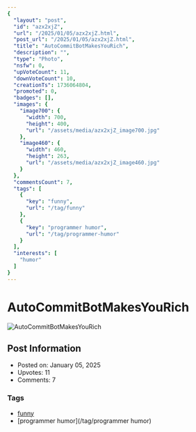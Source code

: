 ```yaml
---
{
  "layout": "post",
  "id": "azx2xjZ",
  "url": "/2025/01/05/azx2xjZ.html",
  "post_url": "/2025/01/05/azx2xjZ.html",
  "title": "AutoCommitBotMakesYouRich",
  "description": "",
  "type": "Photo",
  "nsfw": 0,
  "upVoteCount": 11,
  "downVoteCount": 10,
  "creationTs": 1736064804,
  "promoted": 0,
  "badges": [],
  "images": {
    "image700": {
      "width": 700,
      "height": 400,
      "url": "/assets/media/azx2xjZ_image700.jpg"
    },
    "image460": {
      "width": 460,
      "height": 263,
      "url": "/assets/media/azx2xjZ_image460.jpg"
    }
  },
  "commentsCount": 7,
  "tags": [
    {
      "key": "funny",
      "url": "/tag/funny"
    },
    {
      "key": "programmer humor",
      "url": "/tag/programmer-humor"
    }
  ],
  "interests": [
    "humor"
  ]
}
---
```


# AutoCommitBotMakesYouRich

![AutoCommitBotMakesYouRich](/assets/media/azx2xjZ_image700.jpg)

## Post Information

- Posted on: January 05, 2025
- Upvotes: 11
- Comments: 7

### Tags

- [funny](/tag/funny)
- [programmer humor](/tag/programmer humor)
